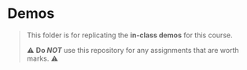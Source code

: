 # Demos

> This folder is for replicating the **in-class demos** for this course.
>
> :warning: **Do *NOT*** use this repository for any assignments that are worth marks. :warning:
